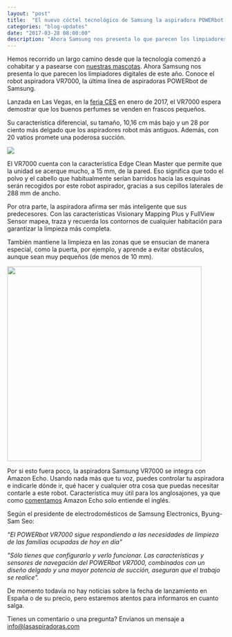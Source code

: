 ```yaml
---
layout: "post"
title:  "El nuevo cóctel tecnológico de Samsung la aspiradora POWERbot VR7000"
categories: "blog-updates"
date: "2017-03-28 08:00:00"
description: "Ahora Samsung nos presenta lo que parecen los limpiadores digitales de este año. Conoce el robot aspiradora VR7000, la última línea de aspiradoras POWERbot de Samsung."
---
```


Hemos recorrido un largo camino desde que la tecnología comenzó a cohabitar y a pasearse con [nuestras mascotas](http://www.lasaspiradoras.com/blog-updates/2017/02/02/10-perros-a-los-que-les-encanta-la-aspiradora.html). Ahora Samsung nos presenta lo que parecen los limpiadores digitales de este año. Conoce el robot aspiradora VR7000, la última línea de aspiradoras POWERbot de Samsung.

Lanzada en Las Vegas, en la [feria CES](http://www.ces.tech/ ) en enero de 2017, el VR7000 espera demostrar que los buenos perfumes se venden en frascos pequeños.

Su característica diferencial, su tamaño, 10,16 cm más bajo y un 28 por ciento más delgado que los aspiradores robot más antiguos. Además, con 20 vatios promete una poderosa succión.

![](https://s3-us-west-2.amazonaws.com/notion-static/55d0fa96c80a4cafb72c336c41b45c5c/aspiradora-robot-powerbotVR7000-azul.jpg)

El VR7000 cuenta con la característica Edge Clean Master que permite que la unidad se acerque mucho, a 15 mm, de la pared. Eso significa que todo el polvo y el cabello que habitualmente serían barridos hacia las esquinas serán recogidos por este robot aspirador, gracias a sus cepillos laterales de 288 mm de ancho.

Por otra parte, la aspiradora afirma ser más inteligente que sus predecesores. Con las características Visionary Mapping Plus y FullView Sensor mapea, traza y recuerda los contornos de cualquier habitación para garantizar la limpieza más completa.

También mantiene la limpieza en las zonas que se ensucian de manera especial, como la puerta, por ejemplo, y aprende a evitar obstáculos, aunque sean muy pequeños (de menos de 10 mm).

<div class="text-center">
<img src="{{ site.url }}/assets/img/varias/POWERbotVR7000.jpg" width="450" height="auto" alt="">
</div>

Por si esto fuera poco, la aspiradora Samsung VR7000 se integra con Amazon Echo. Usando nada más que tu voz, puedes controlar tu aspiradora e indicarle dónde ir, qué hacer y cualquier otra cosa que puedas necesitar contarle a este robot. Característica muy útil para los anglosajones, ya que como [comentamos](http://www.lasaspiradoras.com/blog-updates/2017/03/23/ahora-puedes-utilizar-alexa-para-controlar-a-tu-Roomba.html) Amazon Echo solo entiende el inglés.

Según el presidente de electrodomésticos de Samsung Electronics, Byung-Sam Seo:

 _“El POWERbot VR7000 sigue respondiendo a las necesidades de limpieza de las familias ocupadas de hoy en día"_

 _"Sólo tienes que configurarlo y verlo funcionar. Las características y sensores de navegación del POWERbot VR7000, combinados con un diseño delgado y una mayor potencia de succión, aseguran que el trabajo se realice"._

De momento todavía no hay noticias sobre la fecha de lanzamiento en España o de su precio, pero estaremos atentos para informaros en cuanto salga.

Tienes un comentario o una pregunta? Envíanos un mensaje a info@lasaspiradoras.com
